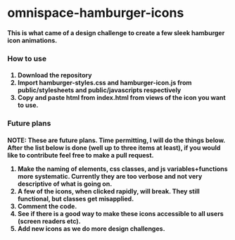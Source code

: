 <h1>omnispace-hamburger-icons</h1>
<h4>This is what came of a design challenge to create a few sleek hamburger icon animations. </h4>
<h3>How to use</h3>
<h4>

<ol>
  <li>
    Download the repository
  </li>
  <li>
    Import hamburger-styles.css and hamburger-icon.js from public/stylesheets and public/javascripts respectively
  </li>
  <li>
    Copy and paste html from index.html from views of the icon you want to use.
  </li>
</ol>
</h4>
<h3>
  Future plans
</h3>
<h4>
  NOTE: These are future plans. Time permitting, I will do the things below. After the list below is done (well up to three items at least), if you would like to contribute feel free to make a pull request.
  <ol>
  <li>
              Make the naming of elements, css classes, and js variables+functions more systematic. Currently they are too verbose and not very descriptive of what is going on.
  </li>
  <li>
              A few of the icons, when clicked rapidly, will break. They still functional, but classes get misapplied.
  </li>
  <li>
                  Comment the code.
  </li>
  <li>
                See if there is a good way to make these icons accessible to all users (screen readers etc).
  </li>
  <li>
  Add new icons as we do more design challenges.
  </li>
</ol>
</h4>
